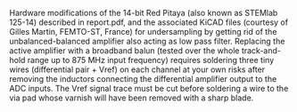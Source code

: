 Hardware modifications of the 14-bit Red Pitaya (also known as STEMlab 125-14) described
in report.pdf, and the associated KiCAD files (courtesy of Gilles Martin, FEMTO-ST, France)
for undersampling by getting rid of the unbalanced-balanced amplifier also acting as
low pass filter. Replacing the active amplifier with a broadband balun (tested over the
whole track-and-hold range up to 875 MHz input frequency) requires soldering three tiny
wires (differential pair + Vref) on each channel at your own risks after removing the
inductors connecting the differential amplifier output to the ADC inputs. The Vref signal
trace must be cut before soldering a wire to the via pad whose varnish will have been
removed with a sharp blade.
